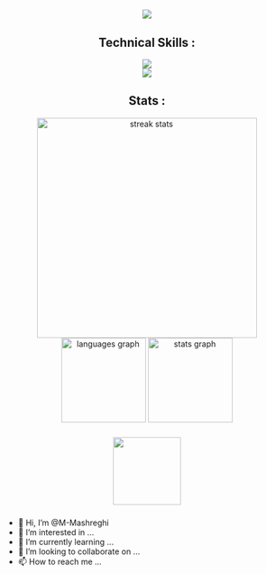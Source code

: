 <h1 align="center">
    <img src="https://readme-typing-svg.herokuapp.com/?font=Righteous&size=35&center=true&vCenter=true&width=500&height=70&duration=4000&lines=Hi+There+!+👋;+I'm+M.Mashreghi+!;" />
</h1>

###

<picture>


<h2 align="center">Technical Skills :</h2>

<div align="center">
    <img src="https://skillicons.dev/icons?i=pytorch,arduino,typescript,python,cpp,c,matlab,lua,html,css"/><br>
    <img src="https://skillicons.dev/icons?i=git,github,linux"/><br>
</div>

###

<h2 align="center">Stats :</h2>

<div align="center">
  <img width=390 src="https://streak-stats.demolab.com/?user=zqodev&count_private=true&theme=transparent&border_radius=10" alt="streak stats"/>
  <img src="https://github-readme-stats.vercel.app/api/top-langs?username=zqodev&locale=en&hide_title=false&layout=compact&card_width=320&langs_count=5&theme=transparent&hide_border=false&order=2&custom_title=Languages" height="150" alt="languages graph"/>
  <img src="https://github-readme-stats.vercel.app/api?username=zqodev&hide_title=false&hide=contribs,issues&hide_rank=false&show_icons=true&include_all_commits=true&count_private=true&disable_animations=false&theme=transparent&locale=en&hide_border=false&order=1&custom_title=Stats" height="150" alt="stats graph"/>
</div>

###

<div align="center">
    
</div>

<div align="center">
  <img height="120" src="https://user-images.githubusercontent.com/123120185/257965076-a45fbf30-104f-4dea-b41f-4babd28f92d2.svg"  />
</div>

###







- 👋 Hi, I’m @M-Mashreghi
- 👀 I’m interested in ...
- 🌱 I’m currently learning ...
- 💞️ I’m looking to collaborate on ...
- 📫 How to reach me ...

<!---
M-Mashreghi/M-Mashreghi is a ✨ special ✨ repository because its `README.md` (this file) appears on your GitHub profile.
You can click the Preview link to take a look at your changes.
--->
